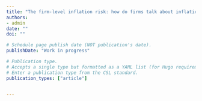 ```yaml
---
title: "The firm-level inflation risk: how do firms talk about inflation? Exposure, expectations, and actions"
authors:
- admin
date: ""
doi: ""

# Schedule page publish date (NOT publication's date).
publishDate: "Work in progress"

# Publication type.
# Accepts a single type but formatted as a YAML list (for Hugo requirements).
# Enter a publication type from the CSL standard.
publication_types: ["article"]


---
```


